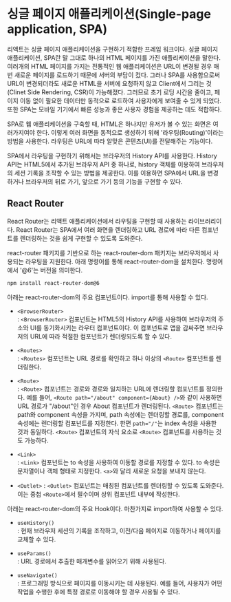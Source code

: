 # 싱글 페이지 애플리케이션(Single-page application, SPA)

리액트는 싱글 페이지 애플리케이션을 구현하기 적합한 프레임 워크이다. 싱글 페이지 애플리케이션, SPA란 말 그대로 하나의 HTML 페이지를 가진 애플리케이션을 말한다. 여러개의 HTML 페이지를 가지는 전통적인 웹 애플리케이션은 URL이 변경될 경우 매번 새로운 페이지를 로드하기 때문에 서버의 부담이 컸다. 그러나 SPA를 사용함으로써 URL이 변경되더라도 새로운 HTML을 서버에 요청하지 않고 Client에서 그리는 것(Clinet Side Rendering, CSR)이 가능해졌다. 그러므로 초기 로딩 시간을 줄이고, 페이지 이동 없이 필요한 데이터만 동적으로 로드하여 사용자에게 보여줄 수 있게 되었다. 또한 SPA는 모바일 기기에서 빠른 성능과 좋은 사용자 경험을 제공하는 데도 적합하다.

SPA로 웹 애플리케이션을 구축할 때, HTML은 하나지만 유저가 볼 수 있는 화면은 여러가지여야 한다. 이렇게 여러 화면을 동적으로 생성하기 위해 '라우팅(Routing)'이라는 방법을 사용한다. 라우팅은 URL에 따라 알맞은 콘텐츠(UI)를 전달해주는 기능이다.

SPA에서 라우팅을 구현하기 위해서는 브라우저의 History API를 사용한다. History API는 HTML5에서 추가된 브라우저 API 중 하나로, history 객체를 이용하여 브라우저의 세션 기록을 조작할 수 있는 방법을 제공한다. 이를 이용하면 SPA에서 URL을 변경하거나 브라우저의 뒤로 가기, 앞으로 가기 등의 기능을 구현할 수 있다.

## React Router

React Router는 리액트 애플리케이션에서 라우팅을 구현할 때 사용하는 라이브러리이다. React Router는 SPA에서 여러 화면을 렌더링하고 URL 경로에 따라 다른 컴포넌트를 렌더링하는 것을 쉽게 구현할 수 있도록 도와준다.

react-router 패키지를 기반으로 하는 react-router-dom 패키지는 브라우저에서 사용되는 라우팅을 지원한다. 아래 명령어를 통해 react-router-dom을 설치한다. 명령어에서 '@6'는 버전을 의미한다.

```bash
npm install react-router-dom@6
```

아래는 react-router-dom의 주요 컴포넌트이다. import를 통해 사용할 수 있다.

- `<BrowserRouter>`  
  : `<BrowserRouter>` 컴포넌트는 HTML5의 History API를 사용하여 브라우저의 주소와 UI를 동기화시키는 라우터 컴포넌트이다. 이 컴포넌트로 앱을 감싸주면 브라우저의 URL에 따라 적절한 컴포넌트가 렌더링되도록 할 수 있다.

- `<Routes>`  
  : `<Routes>` 컴포넌트는 URL 경로를 확인하고 하나 이상의 `<Route>` 컴포넌트를 렌더링한다.

- `<Route>`  
  : `<Route>` 컴포넌트는 경로와 경로와 일치하는 URL에 렌더링할 컴포넌트를 정의한다. 예를 들어, `<Route path="/about" component={About} />`와 같이 사용하면 URL 경로가 "/about"인 경우 About 컴포넌트가 렌더링된다. `<Route>` 컴포넌트는 path와 component 속성을 가지며, path 속성에는 렌더링할 경로를, component 속성에는 렌더링할 컴포넌트를 지정한다. 한편 `path="/"`는 index 속성을 사용한 것과 동일하다. `<Route>` 컴포넌트의 자식 요소로 `<Route>` 컴포넌트를 사용하는 것도 가능하다.

- `<Link>`  
  : `<Link>` 컴포넌트는 to 속성을 사용하여 이동할 경로를 지정할 수 있다. to 속성은 문자열이나 객체 형태로 지정한다. `<a>`와 달리 새로운 요청을 보내지 않는다.

- `<Outlet>`
  : `<Outlet>` 컴포넌트는 매칭된 컴포넌트를 렌더링할 수 있도록 도와준다. 이는 중첩 `<Route>`에서 필수이며 상위 컴포넌트 내부에 작성한다.

아래는 react-router-dom의 주요 Hook이다. 마찬가지로 import하여 사용할 수 있다.

- `useHistory()`  
  : 현재 브라우저 세션의 기록을 조작하고, 이전/다음 페이지로 이동하거나 페이지를 교체할 수 있다.

- `useParams()`  
  : URL 경로에서 추출한 매개변수를 읽어오기 위해 사용된다.

- `useNavigate()`  
  : 프로그래밍 방식으로 페이지를 이동시키는 데 사용된다. 예를 들어, 사용자가 어떤 작업을 수행한 후에 특정 경로로 이동해야 할 경우 사용될 수 있다.
